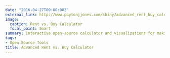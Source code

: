 ```yaml
---
date: "2016-04-27T00:00:00Z"
external_link: http://www.paytonjjones.com/shiny/advanced_rent_buy_calculator/
image:
  caption: Rent vs. Buy Calculator
  focal_point: Smart
summary: Interactive open-source calculator and visualizations for making the decision to rent or buy
tags:
- Open Source Tools
title: Advanced Rent vs. Buy Calculator
---
```

